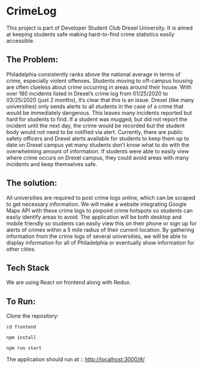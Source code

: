 # CrimeLog
This project is part of Developer Student Club Drexel University. It is aimed at keeping students safe making hard-to-find crime statistics easily accessible. 

## The Problem:
Philadelphia consistently ranks above the national average in terms of crime, especially violent offenses. Students moving to off-campus housing are often clueless about crime occurring in areas around their house. With over 180 incidents listed in Drexel’s crime log from 01/25/2020 to 03/25/2020 (just 2 months), it’s clear that this is an issue. Drexel (like many universities) only sends alerts to all students in the case of a crime that would be immediately dangerous. This leaves many incidents reported but hard for students to find.  If a student was mugged, but did not report the incident until the next day, the crime would be recorded but the student body would not need to be notified via alert. Currently, there are public safety officers and Drexel alerts available for students to keep them up to date on Drexel campus yet many students don’t know what to do with the overwhelming amount of information. If students were able to easily view where crime occurs on Drexel campus, they could avoid areas with many incidents and keep themselves safe.

## The solution:
All universities are required to post crime logs online, which can be scraped to get necessary information. We will make a website integrating Google Maps API with these crime logs to pinpoint crime hotspots so students can easily identify areas to avoid. The application will be both desktop and mobile friendly so students can easily view this on their phone or sign up for alerts of crimes within a 5 mile radius of their current location. By gathering information from the crime logs of several universities, we will be able to display information for all of Philadelphia or eventually show information for other cities.


## Tech Stack
We are using React on frontend along with Redux.

## To Run:
Clone the repository:

`cd frontend`

`npm install`

`npm run start`

The application should run at ::
[http://localhost:3000/#/](http://localhost:3000/#/)

